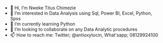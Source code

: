 - 👋 Hi, I’m Nweke Titus Chimezie
- 👀 I’m interested in Data Analysis using Sql, Power BI, Excel, Python, Spss
- 🌱 I’m currently learning Python
- 💞️ I’m looking to collaborate on any Data Analytic procedures
- 📫 How to reach me: Twitter; @antioxytocin, What'sapp; 08129924100

<!---
iamtitusCN/iamtitusCN is a ✨ special ✨ repository because its `README.md` (this file) appears on your GitHub profile.
You can click the Preview link to take a look at your changes.
--->
